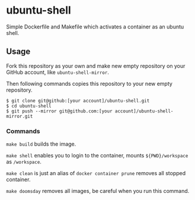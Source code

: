 # ubuntu-shell
Simple Dockerfile and Makefile which activates a container as an ubuntu shell.

## Usage

Fork this repository as your own and make new empty repository on your GitHub account, like `ubuntu-shell-mirror`.

Then following commands copies this repository to your new empty repository.

```
$ git clone git@github:[your account]/ubuntu-shell.git
$ cd ubuntu-shell
$ git push --mirror git@github.com:[your account]/ubuntu-shell-mirror.git
```

### Commands

`make build` builds the image.

`make shell` enables you to login to the container, mounts `${PWD}/workspace` as `/workspace`.

`make clean` is just an alias of `docker container prune` removes all stopped container.

`make doomsday` removes all images, be careful when you run this command.
